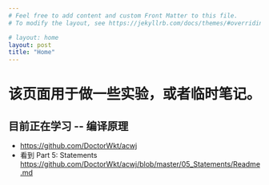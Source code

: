 ```yaml
---
# Feel free to add content and custom Front Matter to this file.
# To modify the layout, see https://jekyllrb.com/docs/themes/#overriding-theme-defaults

# layout: home
layout: post
title: "Home"
---
```


# 该页面用于做一些实验，或者临时笔记。

## 目前正在学习 -- 编译原理
* https://github.com/DoctorWkt/acwj
* 看到 Part 5: Statements   https://github.com/DoctorWkt/acwj/blob/master/05_Statements/Readme.md
